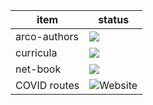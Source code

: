| item         | status                                                                               |
|--------------|--------------------------------------------------------------------------------------|
| arco-authors | ![](https://github.com/UCLM-ARCO/arco-authors/workflows/Docker%20image/badge.svg)    |
| curricula    | ![](https://github.com/UCLM-ARCO/curricula/workflows/process-pull-request/badge.svg) |
| net-book     | ![](https://github.com/UCLM-ARCO/net-book/workflows/latex-compile/badge.svg)         |
| COVID routes | ![Website](https://img.shields.io/website?url=https%3A%2F%2Fpike.esi.uclm.es%3A7166%2F) |
